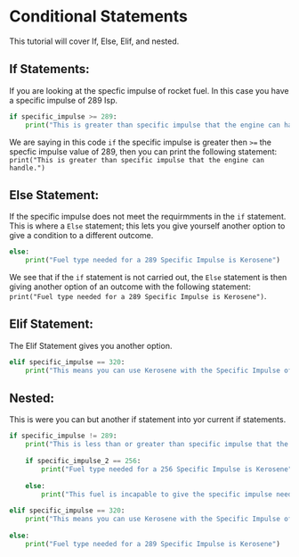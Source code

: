 # Conditional Statements
This tutorial will cover If, Else, Elif, and nested.

## If Statements: 
If you are looking at the specfic impulse of rocket fuel. In this case you have a specific impulse of 289 Isp.

```python
if specific_impulse >= 289:
    print("This is greater than specific impulse that the engine can handle.")
```
We are saying in this code ```if``` the specific impulse is greater then ```>=``` the specfic impulse value of 289, then you can print the following statement: ```print("This is greater than specific impulse that the engine can handle.")```

## Else Statement:
If the specific impulse does not meet the requirmments in the ```if``` statement. This is where a ```Else``` statement; this lets you give yourself another option to give a condition to a different outcome.  

```python
else:
    print("Fuel type needed for a 289 Specific Impulse is Kerosene")
```
We see that if the ```if``` statement is not carried out, the ```Else``` statement is then giving another option of an outcome with the following statement: ```print("Fuel type needed for a 289 Specific Impulse is Kerosene")```.

## Elif Statement:
The Elif Statement gives you another option.

```python
elif specific_impulse == 320:
    print("This means you can use Kerosene with the Specific Impulse of 320.")
```
## Nested:
This is were you can but another if statement into yor current if statements.

```python
if specific_impulse != 289:
    print("This is less than or greater than specific impulse that the engine needs.")
    
    if specific_impulse_2 == 256:
        print("Fuel type needed for a 256 Specific Impulse is Kerosene", specific_impulse_2)
        
    else: 
        print("This fuel is incapable to give the specific impulse needed to launch such rocket.")
    
elif specific_impulse == 320:
    print("This means you can use Kerosene with the Specific Impulse of 320.")
    
else:
    print("Fuel type needed for a 289 Specific Impulse is Kerosene")
```
